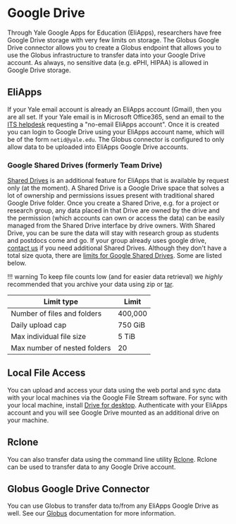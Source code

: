 # Google Drive

Through Yale Google Apps for Education (EliApps), researchers have free Google Drive storage with very few limits on storage. The Globus Google Drive connector allows you to create a Globus endpoint that allows you to use the Globus infrastructure to transfer data into your Google Drive account. As always, no sensitive data (e.g. ePHI, HIPAA) is allowed in Google Drive storage.

## EliApps

If your Yale email account is already an EliApps account (Gmail), then you are all set. If your Yale email is in Microsoft Office365, send an email to the [ITS helpdesk](mailto:helpdesk@yale.edu) requesting a "no-email EliApps account". Once it is created you can login to Google Drive using your EliApps account name, which will be of the form `netid@yale.edu`. The Globus connector is configured to only allow data to be uploaded into EliApps Google Drive accounts.

### Google Shared Drives (formerly Team Drive)

[Shared Drives](https://gsuite.google.com/learning-center/products/drive/get-started-team-drive/#!/) is an additional feature for EliApps that is available by request only (at the moment). A Shared Drive is a Google Drive space that solves a lot of ownership and permissions issues present with traditional shared Google Drive folder. Once you create a Shared Drive, e.g. for a project or research group, any data placed in that Drive are owned by the drive and the permission (which accounts can own or access the data) can be easily managed from the Shared Drive interface by drive owners. With Shared Drive, you can be sure the data will stay with research group as students and postdocs come and go. If your group already uses google drive, [contact us](/#get-help) if you need additional Shared Drives. Although they don't have a total size quota, there are [limits for Google Shared Drives](https://support.google.com/a/answer/7338880?hl=en). Some are listed below.

!!! warning
     To keep file counts low (and for easier data retrieval) we *highly* recommended that you archive your data using zip or [tar](/resources/online-tutorials/#how-create-and-extract-a-tar-or-targz-archive).

| Limit type                                | Limit   |
|-------------------------------------------|---------|
| Number of files and folders               | 400,000 |
| Daily upload cap                          | 750 GiB |
| Max individual file size                  | 5 TiB   |
| Max number of nested folders              | 20      |


## Local File Access

You can upload and access your data using the web portal and sync data with your local machines via the Google File Stream software. For sync with your local machine, install [Drive for desktop](https://www.google.com/drive/download/). Authenticate with your EliApps account and you will see Google Drive mounted as an additional drive on your machine.

## Rclone

You can also transfer data using the command line utility [Rclone](/clusters-at-yale/data/transfer/#rclone). Rclone can be used to transfer data to any Google Drive account.

## Globus Google Drive Connector

You can use Globus to transfer data to/from any EliApps Google Drive as well. See our [Globus](/clusters-at-yale/data/globus) documentation for more information.



